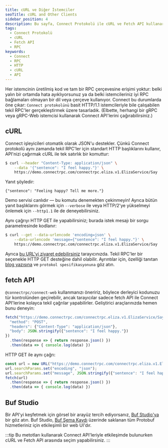 ```yaml
---
title: cURL ve Diğer İstemciler
seoTitle: cURL and Other Clients
sidebar_position: 4
description: Bu sayfa, Connect Protokolü ile cURL ve Fetch API kullanarak RPC çağrıları yapma yöntemlerini açıklamaktadır. Ayrıca Buf Studioya dair bilgilere de ulaşabilirsiniz.
tags: 
  - Connect Protokolü
  - cURL
  - Fetch API
  - RPC
keywords: 
  - Connect
  - RPC
  - HTTP
  - cURL
  - API
---
```

Her istemcinin üretilmiş kod ve tam bir RPC çerçevesine erişimi yoktur: belki
yalın bir ortamda hata ayıklıyorsunuz ya da belki istemcileriniz iyi RPC bağlamaları
olmayan bir dil veya çerçeve kullanıyor. Connect bu durumlarda öne çıkar: `Connect protokolünü` 
basit HTTP/1.1 istemcileriyle bile çalışabilen tekil RPC'ler gerçekleştirmek üzere 
tasarladık. (Elbette, herhangi bir gRPC veya gRPC-Web istemcisi kullanarak Connect API'lerini çağırabilirsiniz.)

## cURL

Connect işleyicileri otomatik olarak JSON'u destekler. Çünkü Connect protokolü 
aynı zamanda tekil RPC'ler için standart HTTP başlıklarını kullanır, API'nizi çağırmak 
cURL ile tek satırlık bir komuttur:

```bash
$ curl --header "Content-Type: application/json" \
    --data '{"sentence": "I feel happy."}' \
    https://demo.connectrpc.com/connectrpc.eliza.v1.ElizaService/Say
```

Yanıt şöyledir:

```
{"sentence": "Feeling happy? Tell me more."}
```

Demo servisi canlıdır &mdash; bu komutu denemekten çekinmeyin! Ayrıca bütün yanıt başlıklarını görmek 
için `--verbose` ile veya HTTP/2'ye yükselmeyi önlemek için `--http1.1` ile de 
deneyebilirsiniz.

Aynı çağrıyı HTTP GET ile yapabilirsiniz; burada istek mesajı bir sorgu parametresinde kodlanır:

```bash
$ curl --get --data-urlencode 'encoding=json' \
    --data-urlencode 'message={"sentence": "I feel happy."}' \
    https://demo.connectrpc.com/connectrpc.eliza.v1.ElizaService/Say
```

Ayrıca [bu URL'yi ziyaret edebilirsiniz](https://demo.connectrpc.com/connectrpc.eliza.v1.ElizaService/Say?encoding=json&message=%7b%22sentence%22%3a+%22I+feel+happy.%22%7d)
tarayıcınızda. Tekil RPC'ler bir seçenekle HTTP GET desteğine dahil olabilir.
Ayrıntılar için, özelliği tanıtan [blog yazısına](https://buf.build/blog/introducing-connect-cacheable-rpcs) 
ve `protokol spesifikasyonuna` 
göz atın.

## fetch API

`@connectrpc/connect-web` kullanmanızı öneririz, böylece derleyici 
kodunuzu tür kontrolünden geçirebilir, ancak tarayıcılar sadece fetch API ile 
Connect API'lerine kolayca tekil çağrılar yapabilirler. Geliştirici araçlarınızda hemen bunu deneyin:

```javascript
fetch("https://demo.connectrpc.com/connectrpc.eliza.v1.ElizaService/Say", {
  "method": "POST",
  "headers": {"Content-Type": "application/json"},
  "body": JSON.stringify({"sentence": "I feel happy."})
})
  .then(response => { return response.json() })
  .then(data => { console.log(data) })
```

HTTP GET ile aynı çağrı:

```javascript
const url = new URL("https://demo.connectrpc.com/connectrpc.eliza.v1.ElizaService/Say");
url.searchParams.set("encoding", "json");
url.searchParams.set("message", JSON.stringify({"sentence": "I feel happy."}));
fetch(url)
  .then(response => { return response.json() })
  .then(data => { console.log(data) })
```

## Buf Studio

Bir API'yi keşfetmek için görsel bir arayüz tercih ediyorsanız, [Buf Studio'ya](https://buf.build/studio/connectrpc/eliza/connectrpc.eliza.v1.ElizaService/Say?target=https%3A%2F%2Fdemo.connectrpc.com&demo=true&share=s1Ks5lJQUCpOzStJzUtOVbJSUPJUSEtNzVHISCwoqNRT4qoFAA) 
bir göz atın. Buf Studio, [Buf Şema Kaydı](https://buf.build/product/bsr/) 
üzerinde saklanan tüm Protobuf hizmetleriniz için etkileşimli bir web UI'dır.

:::tip
Bu metotları kullanarak Connect API'leriyle etkileşimde bulunurken cURL ve Fetch API arasında seçim yapabilirsiniz.
:::